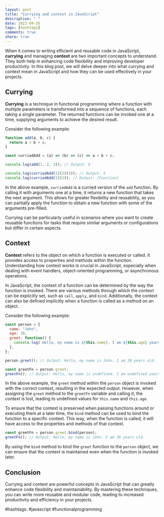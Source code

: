 ```yaml
---
layout: post
title: "Currying and context in JavaScript"
description: " "
date: 2023-09-26
tags: [hashtags]
comments: true
share: true
---
```


When it comes to writing efficient and reusable code in JavaScript, **currying** and managing **context** are two important concepts to understand. They both help in enhancing code flexibility and improving developer productivity. In this blog post, we will delve deeper into what currying and context mean in JavaScript and how they can be used effectively in your projects.

## Currying

**Currying** is a technique in functional programming where a function with multiple parameters is transformed into a sequence of functions, each taking a single parameter. The returned functions can be invoked one at a time, supplying arguments to achieve the desired result.

Consider the following example:

```javascript
function add(a, b, c) {
  return a + b + c;
}

const curriedAdd = (a) => (b) => (c) => a + b + c;

console.log(add(1, 2, 3)); // Output: 6

console.log(curriedAdd(1)(2)(3)); // Output: 6
console.log(curriedAdd(1)(2)); // Output: [Function]
```

In the above example, `curriedAdd` is a curried version of the `add` function. By calling it with arguments one at a time, it returns a new function that takes the next argument. This allows for greater flexibility and reusability, as you can partially apply the function to obtain a new function with some of the arguments pre-filled.

Currying can be particularly useful in scenarios where you want to create reusable functions for tasks that require similar arguments or configurations but differ in certain aspects.

## Context

**Context** refers to the object on which a function is executed or called. It provides access to properties and methods within the function. Understanding how context works is crucial in JavaScript, especially when dealing with event handlers, object-oriented programming, or asynchronous operations.

In JavaScript, the context of a function can be determined by the way the function is invoked. There are various methods through which the context can be explicitly set, such as `call`, `apply`, and `bind`. Additionally, the context can also be defined implicitly when a function is called as a method on an object.

Consider the following example:

```javascript
const person = {
  name: "John",
  age: 30,
  greet: function() {
    console.log(`Hello, my name is ${this.name}. I am ${this.age} years old.`);
  },
};

person.greet(); // Output: Hello, my name is John. I am 30 years old.

const greetFn = person.greet;
greetFn(); // Output: Hello, my name is undefined. I am undefined years old.
```

In the above example, the `greet` method within the `person` object is invoked with the correct context, resulting in the expected output. However, when assigning the `greet` method to the `greetFn` variable and calling it, the context is lost, leading to undefined values for `this.name` and `this.age`.

To ensure that the context is preserved when passing functions around or executing them at a later time, the `bind` method can be used to bind the function to a specific context. This way, when the function is called, it will have access to the properties and methods of that context.

```javascript
const greetFn = person.greet.bind(person);
greetFn(); // Output: Hello, my name is John. I am 30 years old.
```

By using the `bind` method to bind the `greet` function to the `person` object, we can ensure that the context is maintained even when the function is invoked later.

## Conclusion

Currying and context are powerful concepts in JavaScript that can greatly enhance code flexibility and maintainability. By mastering these techniques, you can write more reusable and modular code, leading to increased productivity and efficiency in your projects.

#hashtags: #javascript #functionalprogramming